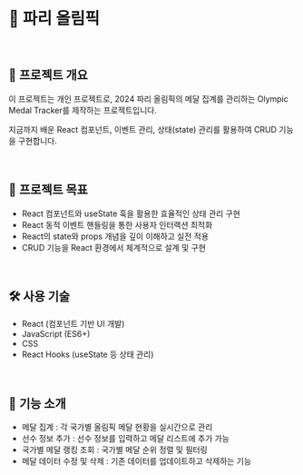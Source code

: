 # 🏅 파리 올림픽  

<br>

## 📌 프로젝트 개요  
이 프로젝트는 개인 프로젝트로, 2024 파리 올림픽의 메달 집계를 관리하는 Olympic Medal Tracker를 제작하는 프로젝트입니다.  

지금까지 배운 React 컴포넌트, 이벤트 관리, 상태(state) 관리를 활용하여 CRUD 기능을 구현합니다.  

<br>

## 🎯 프로젝트 목표  
- React 컴포넌트와 useState 훅을 활용한 효율적인 상태 관리 구현  
- React 동적 이벤트 핸들링을 통한 사용자 인터랙션 최적화  
- React의 state와 props 개념을 깊이 이해하고 실전 적용  
- CRUD 기능을 React 환경에서 체계적으로 설계 및 구현

<br>

## 🛠️ 사용 기술  
- React (컴포넌트 기반 UI 개발)  
- JavaScript (ES6+)  
- CSS  
- React Hooks (useState 등 상태 관리)

<br>

## 🚀 기능 소개  
- 메달 집계 : 각 국가별 올림픽 메달 현황을 실시간으로 관리  
- 선수 정보 추가 : 선수 정보를 입력하고 메달 리스트에 추가 가능  
- 국가별 메달 랭킹 조회 : 국가별 메달 순위 정렬 및 필터링  
- 메달 데이터 수정 및 삭제 : 기존 데이터를 업데이트하고 삭제하는 기능  
